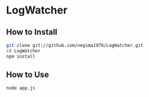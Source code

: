 # LogWatcher

## How to Install
```bash
git clone git://github.com/negima1976/LogWatcher.git
cd LogWatcher
npm install
```

## How to Use
```bash
node app.js
```


